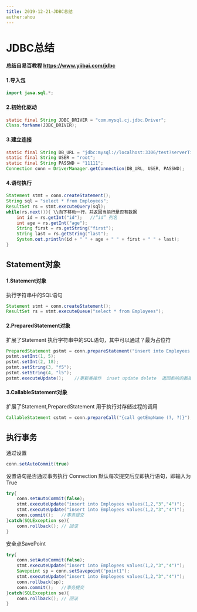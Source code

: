 ```yaml
---
title: 2019-12-21-JDBC总结
auther:ahou
---
```

# JDBC总结

#### 总结自易百教程  https://www.yiibai.com/jdbc

#### 1.导入包
``` java
import java.sql.*;
```
#### 2.初始化驱动
``` java
static final String JDBC_DRIVER = "com.mysql.cj.jdbc.Driver";
Class.forName(JDBC_DRIVER);
```
#### 3.建立连接

``` java
static final String DB_URL = "jdbc:mysql://localhost:3306/test?serverTimezone=Asia/Shanghai";
static final String USER = "root";
static final String PASSWD = "11111";
Connection conn = DriverManager.getConnection(DB_URL, USER, PASSWD); 
```

#### 4.语句执行
``` java
Statement stmt = conn.createStatement();
String sql = "select * from Employees";
ResultSet rs = stmt.executeQuery(sql);
while(rs.next()){ \\向下移动一行，并返回当前行是否有数据
    int id = rs.getInt("id");   //“id” 列名
    int age = rs.getInt("age");
    String first = rs.getString("first");
    String last = rs.getString("last");
    System.out.println(id + " " + age + " " + first + " " + last);
}
```

## Statement对象

#### 1.Statement对象
执行字符串中的SQL语句
``` java
Statement stmt = conn.createStatement();
ResultSet rs = stmt.executeQueue("select * from Employees");
```

#### 2.PreparedStatement对象

扩展了Statement
执行字符串中的SQL语句，其中可以通过？最为占位符

``` java
PreparedStatement pstmt = conn.prepareStatement("insert into Employees values(?, ?, ?, ?)");
pstmt.setInt(1, 5);
pstmt.setInt(2, 18);
pstmt.setString(3, "f5");
pstmt.setString(4, "l5");
pstmt.executeUpdate();    //更新类操作  inset update delete  返回影响的数据行数
```

#### 3.CallableStatement对象

扩展了Statement,PreparedStatement
用于执行对存储过程的调用
``` java
CallableStatement cstmt = conn.prepareCall("{call getEmpName (?, ?)}");  // 预先有定义sql存储过程getEmpName
```

## 执行事务
通过设置 
``` java
conn.setAutoCommit(true)
```
设置语句是否通过事务执行
Connection 默认每次提交后立即执行语句，即输入为True

```java
try{
    conn.setAutoCommit(false);
    stmt.executeUpdate("insert into Employees values(1,2,"3","4")");
    stmt.executeUpdate("insert into Employees values(1,2,"3","4")");
    conn.commit();   //事务提交
}catch(SQLException se){
    conn.rollback(); // 回滚
}
```

安全点SavePoint
```java
try{
    conn.setAutoCommit(false);
    stmt.executeUpdate("insert into Employees values(1,2,"3","4")");
    Savepoint sp = conn.setSavepoint("point1");
    stmt.executeUpdate("insert into Employees values(1,2,"3","4")");
    conn.rollback(sp);
    conn.commit();   //事务提交
}catch(SQLException se){
    conn.rollback(); // 回滚
}
```


